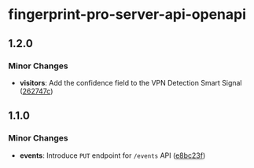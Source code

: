 # fingerprint-pro-server-api-openapi

## 1.2.0

### Minor Changes

- **visitors**: Add the confidence field to the VPN Detection Smart Signal ([262747c](https://github.com/fingerprintjs/fingerprint-pro-server-api-openapi/commit/262747cea6c722fc7267725018cb0f6a6a6b8493))

## 1.1.0

### Minor Changes

- **events**: Introduce `PUT` endpoint for `/events` API ([e8bc23f](https://github.com/fingerprintjs/fingerprint-pro-server-api-openapi/commit/e8bc23f115c3b01f9d0d472b02093d0d05d3f4a5))
